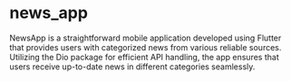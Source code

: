 # news_app
NewsApp is a straightforward mobile application developed using Flutter that provides users with categorized news from various reliable sources. Utilizing the Dio package for efficient API handling, the app ensures that users receive up-to-date news in different categories seamlessly.
